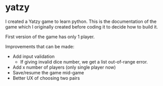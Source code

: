 # yatzy
I created a Yatzy game to learn python. This is the documentation of the game which I originally created before coding it to decide how to build it.

First version of the game has only 1 player.


Improvements that can be made:
- Add input validation
  - If giving invalid dice number, we get a list out-of-range error.
- Add x number of players (only single player now)
- Save/resume the game mid-game
- Better UX of choosing two pairs
